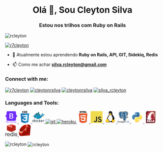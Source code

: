 <h1 align="center">Olá 👋, Sou Cleyton Silva</h1>
<h3 align="center">Estou nos trilhos com Ruby on Rails</h3>

<p align="left"> <img src="https://komarev.com/ghpvc/?username=rcleyton&label=Profile%20views&color=0e75b6&style=flat" alt="rcleyton" /> </p>

<p align="left"> <a href="https://twitter.com/r7cleyton" target="blank"><img src="https://img.shields.io/twitter/follow/r7cleyton?logo=twitter&style=for-the-badge" alt="r7cleyton" /></a> </p>

- 🌱 Atualmente estou aprendendo **Ruby on Rails, API, GIT, Sidekiq, Redis**

- 📫 Como me achar **silva.rcleyton@gmail.com**

<h3 align="left">Connect with me:</h3>
<p align="left">
<a href="https://twitter.com/r7cleyton" target="blank"><img align="center" src="https://cdn.jsdelivr.net/npm/simple-icons@3.0.1/icons/twitter.svg" alt="r7cleyton" height="30" width="40" /></a>
<a href="https://linkedin.com/in/cleytonrsilva" target="blank"><img align="center" src="https://cdn.jsdelivr.net/npm/simple-icons@3.0.1/icons/linkedin.svg" alt="cleytonrsilva" height="30" width="40" /></a>
<a href="https://instagram.com/cleytonrsilva" target="blank"><img align="center" src="https://cdn.jsdelivr.net/npm/simple-icons@3.0.1/icons/instagram.svg" alt="cleytonrsilva" height="30" width="40" /></a>
<a href="https://www.hackerrank.com/silva_rcleyton" target="blank"><img align="center" src="https://cdn.jsdelivr.net/npm/simple-icons@3.0.1/icons/hackerrank.svg" alt="silva_rcleyton" height="30" width="40" /></a>
</p>

<h3 align="left">Languages and Tools:</h3>
<p align="left"> <a href="https://getbootstrap.com" target="_blank"> <img src="https://raw.githubusercontent.com/devicons/devicon/master/icons/bootstrap/bootstrap-plain-wordmark.svg" alt="bootstrap" width="40" height="40"/> </a> <a href="https://www.w3schools.com/css/" target="_blank"> <img src="https://raw.githubusercontent.com/devicons/devicon/master/icons/css3/css3-original-wordmark.svg" alt="css3" width="40" height="40"/> </a> <a href="https://www.docker.com/" target="_blank"> <img src="https://raw.githubusercontent.com/devicons/devicon/master/icons/docker/docker-original-wordmark.svg" alt="docker" width="40" height="40"/> </a> <a href="https://git-scm.com/" target="_blank"> <img src="https://www.vectorlogo.zone/logos/git-scm/git-scm-icon.svg" alt="git" width="40" height="40"/> </a> <a href="https://heroku.com" target="_blank"> <img src="https://www.vectorlogo.zone/logos/heroku/heroku-icon.svg" alt="heroku" width="40" height="40"/> </a> <a href="https://www.w3.org/html/" target="_blank"> <img src="https://raw.githubusercontent.com/devicons/devicon/master/icons/html5/html5-original-wordmark.svg" alt="html5" width="40" height="40"/> </a> <a href="https://developer.mozilla.org/en-US/docs/Web/JavaScript" target="_blank"> <img src="https://raw.githubusercontent.com/devicons/devicon/master/icons/javascript/javascript-original.svg" alt="javascript" width="40" height="40"/> </a> <a href="https://www.linux.org/" target="_blank"> <img src="https://raw.githubusercontent.com/devicons/devicon/master/icons/linux/linux-original.svg" alt="linux" width="40" height="40"/> </a> <a href="https://www.postgresql.org" target="_blank"> <img src="https://raw.githubusercontent.com/devicons/devicon/master/icons/postgresql/postgresql-original-wordmark.svg" alt="postgresql" width="40" height="40"/> </a> <a href="https://www.python.org" target="_blank"> <img src="https://raw.githubusercontent.com/devicons/devicon/master/icons/python/python-original.svg" alt="python" width="40" height="40"/> </a> <a href="https://rubyonrails.org" target="_blank"> <img src="https://raw.githubusercontent.com/devicons/devicon/master/icons/rails/rails-original-wordmark.svg" alt="rails" width="40" height="40"/> </a> <a href="https://redis.io" target="_blank"> <img src="https://raw.githubusercontent.com/devicons/devicon/master/icons/redis/redis-original-wordmark.svg" alt="redis" width="40" height="40"/> </a> <a href="https://www.ruby-lang.org/en/" target="_blank"> <img src="https://raw.githubusercontent.com/devicons/devicon/master/icons/ruby/ruby-original.svg" alt="ruby" width="40" height="40"/> </a> </p>

<p><img align="left" src="https://github-readme-stats.vercel.app/api/top-langs?username=rcleyton&show_icons=true&locale=en&layout=compact" alt="rcleyton" /></p>

<p>&nbsp;<img align="center" src="https://github-readme-stats.vercel.app/api?username=rcleyton&show_icons=true&locale=en" alt="rcleyton" /></p>

